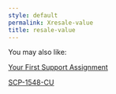 ```yaml
---
style: default
permalink: Xresale-value
title: resale-value
---
```

You may also like:

[Your First Support Assignment](http://scp-wiki.net/rho9-support-assignment)

[SCP-1548-CU](http://scp-wiki.net/scp-1548-cu)

